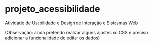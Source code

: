 # projeto_acessibilidade

Atividade de Usabilidade e Design de Interação e Sistesmas Web

(Observação: ainda pretendo realizar alguns ajustes no CSS e preciso adicionar a funcionalidade de editar os dados)
